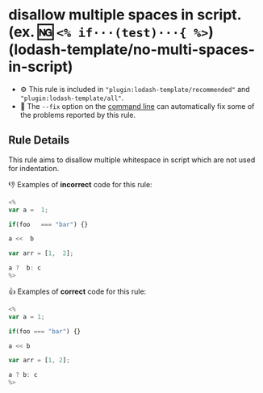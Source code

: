 # disallow multiple spaces in script. (ex. :ng: `<% if···(test)···{ %>`) (lodash-template/no-multi-spaces-in-script)

- :gear: This rule is included in `"plugin:lodash-template/recommended"` and `"plugin:lodash-template/all"`.
- :wrench: The `--fix` option on the [command line](http://eslint.org/docs/user-guide/command-line-interface#fix) can automatically fix some of the problems reported by this rule.

## Rule Details

This rule aims to disallow multiple whitespace in script which are not used for indentation.

:-1: Examples of **incorrect** code for this rule:

```js
<%
var a =  1;

if(foo   === "bar") {}

a <<  b

var arr = [1,  2];

a ?  b: c
%>
```

:+1: Examples of **correct** code for this rule:

```js
<%
var a = 1;

if(foo === "bar") {}

a << b

var arr = [1, 2];

a ? b: c
%>
```

